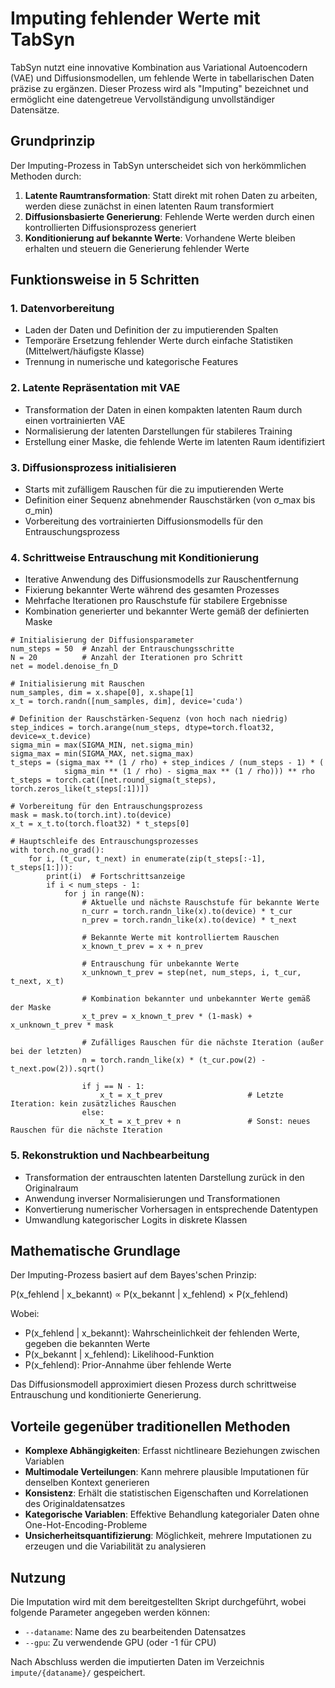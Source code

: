 # Imputing fehlender Werte mit TabSyn

TabSyn nutzt eine innovative Kombination aus Variational Autoencodern (VAE) und Diffusionsmodellen, um fehlende Werte in tabellarischen Daten präzise zu ergänzen. Dieser Prozess wird als "Imputing" bezeichnet und ermöglicht eine datengetreue Vervollständigung unvollständiger Datensätze.

## Grundprinzip

Der Imputing-Prozess in TabSyn unterscheidet sich von herkömmlichen Methoden durch:

1. **Latente Raumtransformation**: Statt direkt mit rohen Daten zu arbeiten, werden diese zunächst in einen latenten Raum transformiert
2. **Diffusionsbasierte Generierung**: Fehlende Werte werden durch einen kontrollierten Diffusionsprozess generiert
3. **Konditionierung auf bekannte Werte**: Vorhandene Werte bleiben erhalten und steuern die Generierung fehlender Werte

## Funktionsweise in 5 Schritten

### 1. Datenvorbereitung
- Laden der Daten und Definition der zu imputierenden Spalten
- Temporäre Ersetzung fehlender Werte durch einfache Statistiken (Mittelwert/häufigste Klasse)
- Trennung in numerische und kategorische Features

### 2. Latente Repräsentation mit VAE
- Transformation der Daten in einen kompakten latenten Raum durch einen vortrainierten VAE
- Normalisierung der latenten Darstellungen für stabileres Training
- Erstellung einer Maske, die fehlende Werte im latenten Raum identifiziert

### 3. Diffusionsprozess initialisieren
- Starts mit zufälligem Rauschen für die zu imputierenden Werte
- Definition einer Sequenz abnehmender Rauschstärken (von σ_max bis σ_min)
- Vorbereitung des vortrainierten Diffusionsmodells für den Entrauschungsprozess

### 4. Schrittweise Entrauschung mit Konditionierung
- Iterative Anwendung des Diffusionsmodells zur Rauschentfernung
- Fixierung bekannter Werte während des gesamten Prozesses
- Mehrfache Iterationen pro Rauschstufe für stabilere Ergebnisse
- Kombination generierter und bekannter Werte gemäß der definierten Maske
```
# Initialisierung der Diffusionsparameter
num_steps = 50  # Anzahl der Entrauschungsschritte
N = 20          # Anzahl der Iterationen pro Schritt
net = model.denoise_fn_D

# Initialisierung mit Rauschen
num_samples, dim = x.shape[0], x.shape[1]
x_t = torch.randn([num_samples, dim], device='cuda')

# Definition der Rauschstärken-Sequenz (von hoch nach niedrig)
step_indices = torch.arange(num_steps, dtype=torch.float32, device=x_t.device)
sigma_min = max(SIGMA_MIN, net.sigma_min)
sigma_max = min(SIGMA_MAX, net.sigma_max)
t_steps = (sigma_max ** (1 / rho) + step_indices / (num_steps - 1) * (
            sigma_min ** (1 / rho) - sigma_max ** (1 / rho))) ** rho
t_steps = torch.cat([net.round_sigma(t_steps), torch.zeros_like(t_steps[:1])])

# Vorbereitung für den Entrauschungsprozess
mask = mask.to(torch.int).to(device)
x_t = x_t.to(torch.float32) * t_steps[0]

# Hauptschleife des Entrauschungsprozesses
with torch.no_grad():
    for i, (t_cur, t_next) in enumerate(zip(t_steps[:-1], t_steps[1:])):
        print(i)  # Fortschrittsanzeige
        if i < num_steps - 1:
            for j in range(N):
                # Aktuelle und nächste Rauschstufe für bekannte Werte
                n_curr = torch.randn_like(x).to(device) * t_cur
                n_prev = torch.randn_like(x).to(device) * t_next

                # Bekannte Werte mit kontrolliertem Rauschen
                x_known_t_prev = x + n_prev
                
                # Entrauschung für unbekannte Werte
                x_unknown_t_prev = step(net, num_steps, i, t_cur, t_next, x_t)
                
                # Kombination bekannter und unbekannter Werte gemäß der Maske
                x_t_prev = x_known_t_prev * (1-mask) + x_unknown_t_prev * mask

                # Zufälliges Rauschen für die nächste Iteration (außer bei der letzten)
                n = torch.randn_like(x) * (t_cur.pow(2) - t_next.pow(2)).sqrt()

                if j == N - 1:
                    x_t = x_t_prev                   # Letzte Iteration: kein zusätzliches Rauschen
                else:
                    x_t = x_t_prev + n               # Sonst: neues Rauschen für die nächste Iteration

```

### 5. Rekonstruktion und Nachbearbeitung
- Transformation der entrauschten latenten Darstellung zurück in den Originalraum
- Anwendung inverser Normalisierungen und Transformationen
- Konvertierung numerischer Vorhersagen in entsprechende Datentypen
- Umwandlung kategorischer Logits in diskrete Klassen

## Mathematische Grundlage

Der Imputing-Prozess basiert auf dem Bayes'schen Prinzip:

P(x_fehlend | x_bekannt) ∝ P(x_bekannt | x_fehlend) × P(x_fehlend)

Wobei:
- P(x_fehlend | x_bekannt): Wahrscheinlichkeit der fehlenden Werte, gegeben die bekannten Werte
- P(x_bekannt | x_fehlend): Likelihood-Funktion
- P(x_fehlend): Prior-Annahme über fehlende Werte

Das Diffusionsmodell approximiert diesen Prozess durch schrittweise Entrauschung und konditionierte Generierung.

## Vorteile gegenüber traditionellen Methoden

- **Komplexe Abhängigkeiten**: Erfasst nichtlineare Beziehungen zwischen Variablen
- **Multimodale Verteilungen**: Kann mehrere plausible Imputationen für denselben Kontext generieren
- **Konsistenz**: Erhält die statistischen Eigenschaften und Korrelationen des Originaldatensatzes
- **Kategorische Variablen**: Effektive Behandlung kategorialer Daten ohne One-Hot-Encoding-Probleme
- **Unsicherheitsquantifizierung**: Möglichkeit, mehrere Imputationen zu erzeugen und die Variabilität zu analysieren

## Nutzung

Die Imputation wird mit dem bereitgestellten Skript durchgeführt, wobei folgende Parameter angegeben werden können:
- `--dataname`: Name des zu bearbeitenden Datensatzes
- `--gpu`: Zu verwendende GPU (oder -1 für CPU)

Nach Abschluss werden die imputierten Daten im Verzeichnis `impute/{dataname}/` gespeichert.